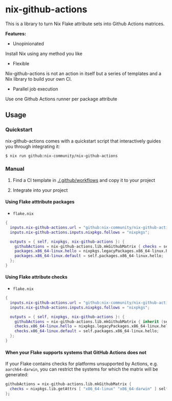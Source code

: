 # nix-github-actions
This is a library to turn Nix Flake attribute sets into Github Actions matrices.

**Features:**

- Unopinionated

Install Nix using any method you like

- Flexible

Nix-github-actions is not an action in itself but a series of templates and a Nix library to build your own CI.

- Parallel job execution

Use one Github Actions runner per package attribute

## Usage

### Quickstart
nix-github-actions comes with a quickstart script that interactively guides you through integrating it:
``` bash
$ nix run github:nix-community/nix-github-actions
```

### Manual

1. Find a CI template in [./.github/workflows](./.github/workflows) and copy it to your project

2. Integrate into your project

#### Using Flake atttribute packages

- `flake.nix`
``` nix
{
  inputs.nix-github-actions.url = "github:nix-community/nix-github-actions";
  inputs.nix-github-actions.inputs.nixpkgs.follows = "nixpkgs";

  outputs = { self, nixpkgs, nix-github-actions }: {
    githubActions = nix-github-actions.lib.mkGithubMatrix { checks = self.packages; };
    packages.x86_64-linux.hello = nixpkgs.legacyPackages.x86_64-linux.hello;
    packages.x86_64-linux.default = self.packages.x86_64-linux.hello;
  };
}
```

#### Using Flake attribute checks

- `flake.nix`
``` nix
{
  inputs.nix-github-actions.url = "github:nix-community/nix-github-actions";
  inputs.nix-github-actions.inputs.nixpkgs.follows = "nixpkgs";

  outputs = { self, nixpkgs, nix-github-actions }: {
    githubActions = nix-github-actions.lib.mkGithubMatrix { inherit (self) checks; };
    checks.x86_64-linux.hello = nixpkgs.legacyPackages.x86_64-linux.hello;
    checks.x86_64-linux.default = self.packages.x86_64-linux.hello;
  };
}
```

#### When your Flake supports systems that GitHub Actions does not

If your Flake contains checks for platforms unsupported by Actions, e.g. `aarch64-darwin`,
you can restrict the systems for which the matrix will be generated:

``` nix
githubActions = nix-github-actions.lib.mkGithubMatrix {
  checks = nixpkgs.lib.getAttrs [ "x86_64-linux" "x86_64-darwin" ] self.checks;
};
```
